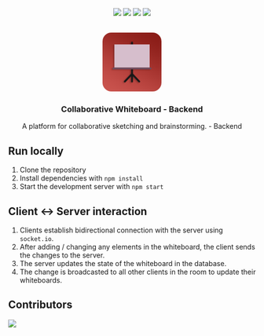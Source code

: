 <div align="center">
<img src="https://img.shields.io/badge/node.js-6DA55F?style=for-the-badge&logo=node.js&logoColor=white">

  <img src="https://img.shields.io/badge/Socket.io-010101?style=for-the-badge&logo=socket.io&logoColor=white">
  <img src="https://img.shields.io/badge/MongoDB-4EA94B?style=for-the-badge&logo=mongodb&logoColor=white">
  <img src="https://img.shields.io/badge/docker-%230db7ed.svg?style=for-the-badge&logo=docker&logoColor=white">
</div>

<br />
<p align="center">
  <img src="assets/icon.png" alt="Logo" width="120" height="120" style="border-radius:15%;">

  <h3 align="center">Collaborative Whiteboard - Backend</h3>
  <p align="center">A platform for collaborative sketching and brainstorming. - Backend</p>
</p>

## Run locally

1. Clone the repository
2. Install dependencies with `npm install`
3. Start the development server with `npm start`

## Client <-> Server interaction

1. Clients establish bidirectional connection with the server using `socket.io`.
2. After adding / changing any elements in the whiteboard, the client sends the changes to the server.
3. The server updates the state of the whiteboard in the database.
4. The change is broadcasted to all other clients in the room to update their whiteboards.

## Contributors

<a href="https://github.com/Kuuhhl/Collaborative-Whiteboard-Backend/graphs/contributors">
  <img src="https://contrib.rocks/image?repo=Kuuhhl/Collaborative-Whiteboard-Backend" />
</a>
